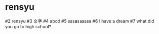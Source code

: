 # rensyu
#2 rensyu
#3 文字
#4 abcd
#5 sasasasasa
#6 I have a dream
#7 what did you go to high school? 
